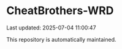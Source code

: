 # CheatBrothers-WRD

Last updated: 2025-07-04 11:00:47

This repository is automatically maintained.

